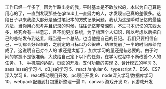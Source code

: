  工作已经一年多了，因为半路出身的我，平时基本是不敢放松的，本以为自己算是用心的了，一直到发现那些在github上一直努力的人，才发现自己真的差很多。这段日子以来我绝大部分是通过笔记本的方式记录问题，我认为这是瞬时记忆的最佳方法，当你用心思考并且记录的时候，往往记忆非常深刻，不过书本记忆的东西太多，终究会有一些遗忘，且不能更加系统，为了梳理个人知识，所以考虑以后把自己的总结发布到这里，既当是一个总结，也当他是自己的日记。
     我们只要相信自己，一切都会好起来的，之前定的目标以为会很难，结果提前了一半的时间都给完成了，这说明自己对个人的
     求还是太低了，加大学习的量还是有必要的。由于时间的掌握不是很准确，大致给自己定下以下的任务，在学习过程中不断改善个人的任务。
1、 手机端的适配，页面的开发，支付功能的实现
2、设计模式的学习
3、sass less的学习
4、d3.js的学习
5、react /anjular
6、typescript
7、ES6、ES7深入学习
8、react移动项目开发、pc项目开发
9、node深入学习/数据库学习
10、webpack配置到打包重新整理一遍
11、canvas 游戏开发
12、js游戏开发

